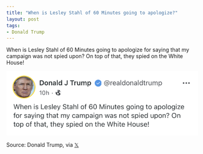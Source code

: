 ```yaml
---
title: "When is Lesley Stahl of 60 Minutes going to apologize?"
layout: post
tags:
- Donald Trump
---
```


When is Lesley Stahl of 60 Minutes going to apologize for saying that my campaign was not spied upon? On top of that, they spied on the White House!

![When is Lesley Stahl of 60 Minutes going to apologize?](/assets/2022-02-18-donald-trump.jpg "When is Lesley Stahl of 60 Minutes going to apologize?")

Source: Donald Trump, via [𝕏](https://x.com)
